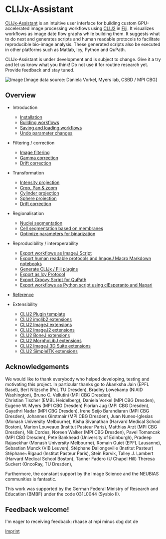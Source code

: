 # CLIJx-Assistant
[CLIJx-Assistant](https://clij.github.io/assistant) is an intuitive user interface for building custom GPU-accelerated image processing workflows using [CLIJ2](https://clij.github.io) in [Fiji](https://fiji.sc). 
It visualizes workflows as image date flow graphs while building them. 
It suggests what to do next and generates scripts and human readable protocols to facilitate reproducible bio-image analysis. 
These generated scripts also be executed in other platforms such as Matlab, Icy, Python and QuPath.

CLIJx-Assistant is under development and is subject to change. 
Give it a try and let us know what you think!
Do not use it for routine research yet.  
Provide feedback and stay tuned.

![Image](images/teaser_landscape.gif)
[Image data source: Daniela Vorkel, Myers lab, CSBD / MPI CBG]

## Overview
* Introduction
  * [Installation](https://clij.github.io/assistant/installation)
  * [Building workflows](https://clij.github.io/assistant/getting_started)
  * [Saving and loading workflows](https://clij.github.io/assistant/save_and_load)
  * [Undo parameter changes](https://clij.github.io/assistant/undo)

* Filtering / correction
  * [Image filtering](https://clij.github.io/assistant/filtering)
  * [Gamma correction](https://clij.github.io/assistant/gamma_correction)
  * [Drift correction](https://clij.github.io/assistant/drift_correction)

* Transformation
  * [Intensity projection](https://clij.github.io/assistant/intensity_projection)
  * [Crop, Pan & zoom](https://clij.github.io/assistant/crop_pan_zoom)
  * [Cylinder projection](https://clij.github.io/assistant/cylinder_projection)
  * [Sphere projection](https://clij.github.io/assistant/sphere_projection)
  * [Drift correction](https://clij.github.io/assistant/drift_correction)

* Regionalisation
  * [Nuclei segmentation](https://clij.github.io/assistant/segmentation_nuclei)
  * [Cell segmentation based on membranes](https://clij.github.io/assistant/segmentation_cells)
  * [Optimize parameters for binarization](https://clij.github.io/assistant/parameter_optimization)

* Reproducibility / interoperability
  * [Export workflows as ImageJ Script](https://clij.github.io/assistant/macro_export)
  * [Export human readable protocols and ImageJ Macro Markdown notebooks](https://clij.github.io/assistant/supplementary_methods_section_generator)
  * [Generate CLIJx / Fiji plugins](https://clij.github.io/assistant/generate_clijx_plugins)
  * [Export as Icy Protocol](https://clij.github.io/assistant/icy_protocol_export)
  * [Export Groovy Script for QuPath](https://clij.github.io/assistant/export_to_clupath)
  * [Export workflows as Python script using clEsperanto and Napari](https://clij.github.io/assistant/te_oki_export)

* [Reference](https://clij.github.io/assistant/reference)

* Extensibility
  * [CLIJ2 Plugin template](https://github.com/clij/clij2-plugin-template)
  * [CLIJ2 imglib2 extensions](https://github.com/clij/clijx-assistant-imglib2)
  * [CLIJ2 ImageJ extensions](https://github.com/clij/clijx-assistant-imagej)
  * [CLIJ2 ImageJ2 extensions](https://github.com/clij/clijx-assistant-imagej2)
  * [CLIJ2 BoneJ extensions](https://github.com/clij/clijx-assistant-bonej)
  * [CLIJ2 MorphoLibJ extensions](https://github.com/clij/clijx-assistant-morpholibj)
  * [CLIJ2 ImageJ 3D Suite extensions](https://github.com/clij/clijx-assistant-imagej3dsuite)
  * [CLIJ2 SimpleITK extensions](https://github.com/clij/clijx-assistant-simpleitk)

## Acknowledgements
We would like to thank everybody who helped developing, testing and motivating this project. In particular thanks go to 
Akanksha Jain (EPFL Basel),
Bert Nitzsche (PoL TU Dresden),
Bradley Lowekamp (NIAID Washington),
Bruno C. Vellutini (MPI CBG Dresden),  
Christian Tischer (EMBL Heidelberg),
Daniela Vorkel (MPI CBG Dresden), 
Eugene W. Myers (MPI CBG Dresden)
Florian Jug (MPI CBG Dresden), 
Gayathri Nadar (MPI CBG Dresden),
Irene Seijo Barandiaran (MPI CBG Dresden),
Johannes Girstmair (MPI CBG Dresden),
Juan Nunes-Iglesias (Monash University Melbourne),
Kisha Sivanathan (Harvard Medical School Boston),
Marion Louveaux (Institut Pasteur Paris),
Matthias Arzt (MPI CBG Dresden),
Nik Cordes,
Noreen Walker (MPI CBG Dresden),
Pavel Tomancak (MPI CBG Dresden),
Pete Bankhead (University of Edinburgh),
Pradeep Rajasekhar (Monash University Melbourne),
Romain Guiet (EPFL Lausanne),
Sebastian Munck (VIB Leuven),
Stéphane Dallongeville (Institut Pasteur)
Stéphane~Rigaud (Institut Pasteur Paris),
Stein Rørvik,
Talley J. Lambert (Harvard Medical School Boston),
Tanner Fadero (U Chapel Hill)
Theresa Suckert (OncoRay, TU Dresden),

Furthermore, the constant support by the Image Science and the NEUBIAS communities is fantastic.
 
This work was supported by the German Federal Ministry of Research and Education (BMBF) under the code 031L0044 (Sysbio II).

## Feedback welcome!
I'm eager to receiving feedback: rhaase at mpi minus cbg dot de

[Imprint](https://clij.github.io/imprint)
